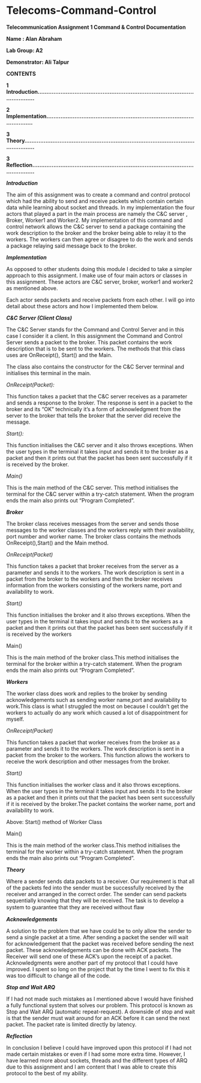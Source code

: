 # Telecoms-Command-Control





<p>






</p>
<p>
<strong>Telecommunication Assignment 1            Command & Control Documentation</strong>
</p>
<p>
<strong>Name :  Alan Abraham</strong>
</p>

<p>
<strong>Lab Group: A2</strong>
</p>
<p>
<strong>Demonstrator: Ali Talpur</strong>
</p>
<p>
<strong>CONTENTS</strong>
</p>
<p>
<strong>1 Introduction......................................................................................................... </strong>
</p>
<p>
<strong>2 Implementation...................................................................................................</strong>
</p>
<p>
<strong>3 Theory…..............................................................................................................</strong>
</p>
<p>
<strong>3 Reflection............................................................................................................</strong>
</p>
<p>
<strong><em>Introduction</em></strong>
</p>
<p>
The aim of this assignment was to create a command and control protocol which had the ability to send and receive packets which contain  certain data while learning about socket and threads. In my implementation the four actors that played a part in the main process are namely the C&C server , Broker, Worker1 and Worker2. My implementation of this command and control network allows the C&C server to send a package containing the work description to the broker and the broker being able to relay it to the workers. The workers can then agree or disagree to do the work and sends a package relaying said message back to the broker.
</p>
<p>

</p>
<p>
<strong><em>Implementation</em></strong>
</p>
<p>
As opposed to other students doing this module I decided to take a simpler approach to this assignment. I make use of four main actors or classes in this assignment. These actors are C&C server, broker, worker1 and worker2 as mentioned above.
</p>
<p>
Each  actor sends packets and receive packets from each other. I will go into detail about these actors and how I implemented them below.
</p>
<p>
<strong><em>C&C Server (Client Class)</em></strong>
</p>
<p>
The C&C Server stands for the Command and Control Server and in this case I consider it a client. In this assignment the Command and Control Server sends a packet to the broker. This packet contains the work description that is to be sent to the workers. The methods that this class uses are OnReceipt(), Start() and the Main.
</p>
<p>
The class also contains the constructor for the C&C Server terminal and initialises this terminal in the main.
</p>
<p>
<em>OnReceipt(Packet):</em>
</p>
<p>
This function takes a packet that the C&C server receives as a parameter and sends a response to the broker. The response is sent in a packet to the broker and its “OK” technically it’s a form of acknowledgment from the server to the broker that tells the broker that the server did receive the message.
</p>
<p>

</p>
<p>
<em>Start():</em>
</p>
<p>
This function initialises the C&C server and it also throws exceptions. When the user types in the terminal it takes input and sends it to the broker as a packet and then it prints out that the packet has been sent successfully if it is received by the broker.
</p>
<p>
</p>
<p>
<em>Main()</em>
</p>
<p>
This is the main method of the C&C server. This method initialises the terminal for the C&C server within a try-catch statement. When the program ends the main also prints out “Program Completed”.
</p>
<p>


</p>
<p>
<strong><em>Broker </em></strong>
</p>
<p>
The broker class receives messages from the server and sends those messages to the worker  classes and the workers reply with their availability, port number and worker name. The broker class contains the methods OnReceipt(),Start() and the Main method.
</p>
<p>
</p>
<p>
<em>OnReceipt(Packet)</em>
</p>
<p>
This function takes a packet that broker receives from the server as a parameter and sends it to the workers. The work description is sent in a packet from  the broker to  the workers and then the broker receives information from the workers consisting of the workers name, port and availability to work.
</p>
<p>

</p>
<p>
<em>Start()</em>
</p>
<p>
This function initialises the broker and it also throws exceptions. When the user types in the terminal it takes input and sends it to the workers as a packet and then it prints out that the packet has been sent successfully if it is received by the workers
</p>

<p>
Main()
</p>
<p>
This is the main method of the broker class.This method initialises the terminal for the broker within a try-catch statement. When the program ends the main also prints out “Program Completed”.
</p>
<p>




</p>
<p>
<strong><em>Workers</em></strong>
</p>
<p>
The worker class does work and replies to the broker by sending acknowledgements such as sending worker name,port and availability to work.This class is what I struggled the most on because I couldn’t get the workers to actually do any work which caused a lot of disappointment for myself.
</p>
<p>








</p>
<p>
<em>OnReceipt(Packet)</em>
</p>
<p>
This function takes a packet that worker receives from the broker as a parameter and sends it to the workers. The work description is sent in a packet from  the broker to  the workers. This function allows the workers to receive the work description and other messages from the broker.
</p>
<p>



</p>
<p>
<em>Start()</em>
</p>
<p>
This function initialises the worker class and it also throws exceptions. When the user types in the terminal it takes input and sends it to the broker as a packet and then it prints out that the packet has been sent successfully if it is received by the broker.The packet contains the worker name, port and availability to work.
</p>
<p>






</p>
<p>
 Above: Start() method of Worker Class
</p>
<p>
Main()
</p>
<p>
This is the main method of the worker class.This method initialises the terminal for the worker within a try-catch statement. When the program ends the main also prints out “Program Completed”.
</p>
<p>




</p>
<p>
<strong><em>Theory</em></strong>
</p>
<p>
Where a sender sends data packets to a receiver. Our requirement is that all of the packets fed into the sender must be successfully received by the receiver and arranged in the correct order. The sender can send packets sequentially knowing that they will be received. The task is to develop a system to guarantee that they are received without ﬂaw
</p>
<p>
<strong><em> Acknowledgements</em></strong>
</p>
<p>
A  solution to the problem that we have could be to only allow the sender to send a single packet at a time. After sending a packet the sender will wait for acknowledgement that the packet was received before sending the next packet. These acknowledgements can be done with ACK packets. The Receiver will send one of these ACK’s upon the receipt of a packet. Acknowledgments were another part of my protocol that I could have improved. I spent so long on the project that by the time I went to fix this it was too difficult to change all of the code.
</p>
<p>
<strong><em>Stop and Wait ARQ</em></strong>
</p>
<p>
If I had not made such mistakes as I mentioned above I would have  finished a fully functional system that solves our problem. This protocol is known as Stop and Wait ARQ (automatic repeat-request). A downside of stop and wait is that the sender must wait around for an ACK before it can send the next packet. The packet rate is limited directly by latency. 
</p>
<p>
<strong><em>Reflection</em></strong>
</p>
<p>
In conclusion I believe I could have improved upon this protocol if I had not made certain mistakes or even if I had some more extra time. However, I have learned more about sockets, threads and the different types of ARQ due to this assignment and I am content that I was able to create this protocol to the best of my ability.
</p>

